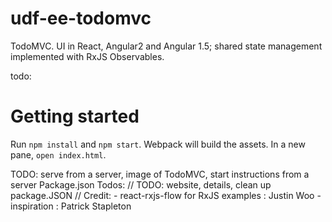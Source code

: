 # udf-ee-todomvc

TodoMVC. UI in React, Angular2 and Angular 1.5; shared state management implemented with RxJS Observables.

todo: 

# Getting started
Run `npm install` and `npm start`. Webpack will build the assets.
In a new pane, `open index.html`.

TODO: serve from a server, image of TodoMVC, start instructions from a server
Package.json Todos:
// TODO: website, details, clean up package.JSON
// Credit: 
    - react-rxjs-flow for RxJS examples :  Justin Woo
    - inspiration : Patrick Stapleton
